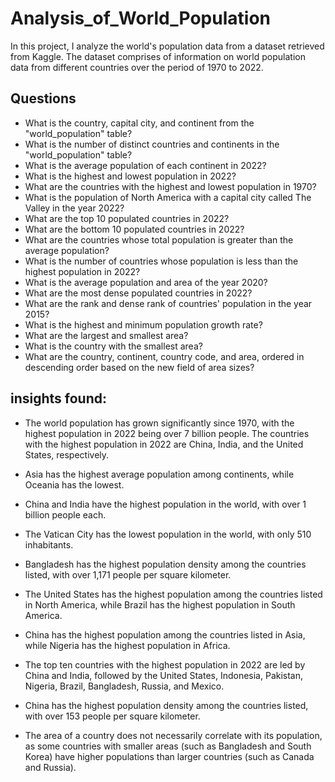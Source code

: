 # Analysis_of_World_Population
In this project, I analyze the world's population data from a dataset retrieved from Kaggle. 
The dataset comprises of information on world population data from different countries over the period of 1970 to 2022. 



## Questions
* What is the country, capital city, and continent from the "world_population" table?
* What is the number of distinct countries and continents in the "world_population" table?
* What is the average population of each continent in 2022?
* What is the highest and lowest population in 2022?
* What are the countries with the highest and lowest population in 1970?
* What is the population of North America with a capital city called The Valley in the year 2022?
* What are the top 10 populated countries in 2022?
* What are the bottom 10 populated countries in 2022?
* What are the countries whose total population is greater than the average population?
* What is the number of countries whose population is less than the highest population in 2022?
* What is the average population and area of the year 2020?
* What are the most dense populated countries in 2022?
* What are the rank and dense rank of countries' population in the year 2015?
* What is the highest and minimum population growth rate?
* What are the largest and smallest area?
* What is the country with the smallest area?
* What are the country, continent, country code, and area, ordered in descending order based on the new field of area sizes?

## insights found:

* The world population has grown significantly since 1970, with the highest population in 2022 being over 7 billion people. The countries with the highest population in 2022 are China, India, and the United States, respectively.

* Asia has the highest average population among continents, while Oceania has the lowest.

* China and India have the highest population in the world, with over 1 billion people each.

* The Vatican City has the lowest population in the world, with only 510 inhabitants.

* Bangladesh has the highest population density among the countries listed, with over 1,171 people per square kilometer.

* The United States has the highest population among the countries listed in North America, while Brazil has the highest population in South America.

* China has the highest population among the countries listed in Asia, while Nigeria has the highest population in Africa.

* The top ten countries with the highest population in 2022 are led by China and India, followed by the United States, Indonesia, Pakistan, Nigeria, Brazil, Bangladesh, Russia, and Mexico.

* China has the highest population density among the countries listed, with over 153 people per square kilometer.

* The area of a country does not necessarily correlate with its population, as some countries with smaller areas (such as Bangladesh and South Korea) have higher populations than larger countries (such as Canada and Russia).
